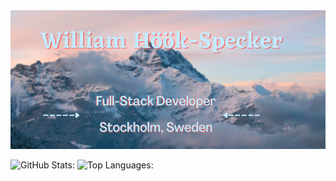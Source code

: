 <img src="https://github.com/sealfury/sealfury/blob/master/github_profile_header.png?raw=true">

![GitHub Stats:](https://github-readme-stats.vercel.app/api?username=sealfury&show_icons=true&theme=bear&line_height=14&bg_color=00000000&hide=issues)
![Top Languages:](https://github-readme-stats.vercel.app/api/top-langs/?username=sealfury&layout=compact&theme=kacho_ga&langs_count=6&line_height=16&bg_color=00000000)


